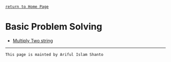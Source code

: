 [ `return to Home Page` ](https://shanto-swe029.github.io)


# Basic Problem Solving
- [Multiply Two string](shanto-swe029.github.io/programmingnotes/multiplytwostring)


***

`This page is mainted by Ariful Islam Shanto`
